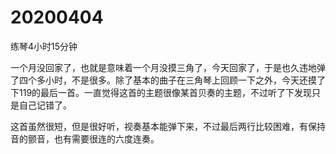 # 20200404

练琴4小时15分钟

一个月没回家了，也就是意味着一个月没摸三角了，今天回家了，于是也久违地弹了四个多小时，不是很多。除了基本的曲子在三角琴上回顾一下之外，今天还摸了下119的最后一首。一直觉得这首的主题很像某首贝奏的主题，不过听了下发现只是自己记错了。

这首虽然很短，但是很好听，视奏基本能弹下来，不过最后两行比较困难，有保持音的颤音，也有需要很连的六度连奏。
